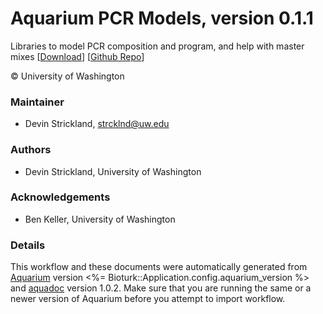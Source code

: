 # Aquarium PCR Models, version 0.1.1

Libraries to model PCR composition and program, and help with master mixes [[Download](aq-pcr-models.aq)] [[Github Repo](https://github.com/dvnstrcklnd/aq-pcr-models)]

&copy; University of Washington


### Maintainer
- Devin Strickland, <strcklnd@uw.edu>

### Authors
  - Devin Strickland, University of Washington

### Acknowledgements
  - Ben Keller, University of Washington

### Details
This workflow and these documents were automatically generated from
[Aquarium](http://www.aquarium.bio) version <%= Bioturk::Application.config.aquarium_version %> and
[aquadoc](https://github.com/klavinslab/aquadoc) version 1.0.2.
Make sure that you are running the same or a newer version of Aquarium before you attempt to
import workflow.
